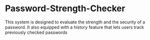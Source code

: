 # Password-Strength-Checker
This system is designed to evaluate the strength and the security of a password. It also equipped with a history feature that lets users track previously checked passwords
